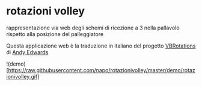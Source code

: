 # rotazioni volley
rappresentazione via web degli schemi di ricezione a 3 nella pallavolo rispetto alla posizione del palleggiatore

Questa applicazione web è la traduzione in italiano del progetto [VBRotations](https://github.com/monkeysppp/VBRotations) di [Andy Edwards](https://github.com/monkeysppp)

!(demo)[https://raw.githubusercontent.com/napo/rotazionivolley/master/demo/rotazionivolley.gif]

